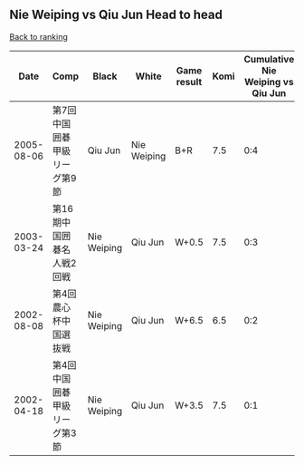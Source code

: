 ## Nie Weiping vs Qiu Jun Head to head

[Back to ranking](../../index.md)




| **Date** | **Comp** | **Black** | **White** | **Game result** | **Komi** | **Cumulative Nie Weiping vs Qiu Jun** | **Nie Weiping streak** | **Qiu Jun streak** | 
| --- | --- | --- | --- | --- | --- | --- | --- | --- |
| 2005-08-06 | 第7回中国囲碁甲級リーグ第9節 | Qiu Jun | Nie Weiping | B+R | 7.5 | 0:4 | 0 | 4 | 
| 2003-03-24 | 第16期中国囲碁名人戦2回戦 | Nie Weiping | Qiu Jun | W+0.5 | 7.5 | 0:3 | 0 | 3 | 
| 2002-08-08 | 第4回農心杯中国選抜戦 | Nie Weiping | Qiu Jun | W+6.5 | 6.5 | 0:2 | 0 | 2 | 
| 2002-04-18 | 第4回中国囲碁甲級リーグ第3節 | Nie Weiping | Qiu Jun | W+3.5 | 7.5 | 0:1 | 0 | 1 |




